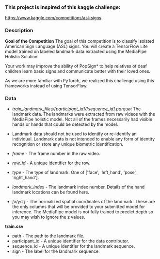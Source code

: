 ### **This project is inspired of this kaggle challenge:**
https://www.kaggle.com/competitions/asl-signs

### **Description**

**Goal of the Competition**
The goal of this competition is to classify isolated American Sign Language (ASL) signs. You will create a TensorFlow Lite model trained on labeled landmark data extracted using the MediaPipe Holistic Solution.

Your work may improve the ability of PopSign* to help relatives of deaf children learn basic signs and communicate better with their loved ones.

As we are more familiar with PyTorch, we realized this challenge using this frameworks instead of using TensorFlow. 

### **Data**

- _train_landmark_files/[participant_id]/[sequence_id].parquet_ The landmark data. The landmarks were extracted from raw videos with the MediaPipe holistic model. Not all of the frames necessarily had visible hands or hands that could be detected by the model.

- Landmark data should not be used to identify or re-identify an individual. Landmark data is not intended to enable any form of identity recognition or store any unique biometric identification.

- _frame_ - The frame number in the raw video.
- _row_id_ - A unique identifier for the row.
- _type_ - The type of landmark. One of ['face', 'left_hand', 'pose', 'right_hand'].
- _landmark_index_ - The landmark index number. Details of the hand landmark locations can be found here.
- _[x/y/z]_ - The normalized spatial coordinates of the landmark. These are the only columns that will be provided to your submitted model for inference. The MediaPipe model is not fully trained to predict depth so you may wish to ignore the z values.

**train.csv**

- path - The path to the landmark file.
- participant_id - A unique identifier for the data contributor.
- sequence_id - A unique identifier for the landmark sequence.
- sign - The label for the landmark sequence.
